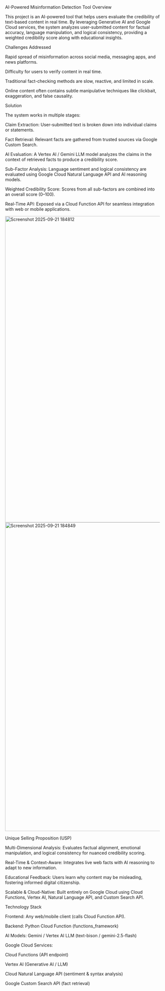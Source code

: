 AI-Powered Misinformation Detection Tool
Overview

This project is an AI-powered tool that helps users evaluate the credibility of text-based content in real time. By leveraging Generative AI and Google Cloud services, the system analyzes user-submitted content for factual accuracy, language manipulation, and logical consistency, providing a weighted credibility score along with educational insights.

Challenges Addressed

Rapid spread of misinformation across social media, messaging apps, and news platforms.

Difficulty for users to verify content in real time.

Traditional fact-checking methods are slow, reactive, and limited in scale.

Online content often contains subtle manipulative techniques like clickbait, exaggeration, and false causality.

Solution

The system works in multiple stages:

Claim Extraction: User-submitted text is broken down into individual claims or statements.

Fact Retrieval: Relevant facts are gathered from trusted sources via Google Custom Search.

AI Evaluation: A Vertex AI / Gemini LLM model analyzes the claims in the context of retrieved facts to produce a credibility score.

Sub-Factor Analysis: Language sentiment and logical consistency are evaluated using Google Cloud Natural Language API and AI reasoning models.

Weighted Credibility Score: Scores from all sub-factors are combined into an overall score (0–100).

Real-Time API: Exposed via a Cloud Function API for seamless integration with web or mobile applications.

<img width="1906" height="993" alt="Screenshot 2025-09-21 184812" src="https://github.com/user-attachments/assets/e9a76a98-b00f-43c2-b840-8afb3ac6c135" />
<img width="1902" height="1001" alt="Screenshot 2025-09-21 184849" src="https://github.com/user-attachments/assets/f0611c7d-88a2-46a4-b057-c8a448036e60" />


Unique Selling Proposition (USP)

Multi-Dimensional Analysis: Evaluates factual alignment, emotional manipulation, and logical consistency for nuanced credibility scoring.

Real-Time & Context-Aware: Integrates live web facts with AI reasoning to adapt to new information.

Educational Feedback: Users learn why content may be misleading, fostering informed digital citizenship.

Scalable & Cloud-Native: Built entirely on Google Cloud using Cloud Functions, Vertex AI, Natural Language API, and Custom Search API.

Technology Stack

Frontend: Any web/mobile client (calls Cloud Function API).

Backend: Python Cloud Function (functions_framework)

AI Models: Gemini / Vertex AI LLM (text-bison / gemini-2.5-flash)

Google Cloud Services:

Cloud Functions (API endpoint)

Vertex AI (Generative AI / LLM)

Cloud Natural Language API (sentiment & syntax analysis)

Google Custom Search API (fact retrieval)

